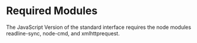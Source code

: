 # Required Modules

The JavaScript Version of the standard interface requires the node modules readline-sync,
node-cmd,
and xmlhttprequest.